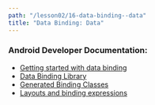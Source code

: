 ```yaml
---
path: "/lesson02/16-data-binding--data"
title: "Data Binding: Data"
---
```

<youtube id="sC5EC6e5Co4"></youtube>

<h3 id="android-developer-documentation-">Android Developer Documentation:</h3>
<ul>
<li><a target="_blank" href="https://developer.android.com/topic/libraries/data-binding/start">Getting started with data binding</a></li>
<li><a target="_blank" href="https://developer.android.com/topic/libraries/data-binding/">Data Binding Library</a></li>
<li><a target="_blank" href="https://developer.android.com/topic/libraries/data-binding/generated-binding">Generated Binding Classes</a></li>
<li><a target="_blank" href="https://developer.android.com/topic/libraries/data-binding/expressions">Layouts and binding expressions</a></li>
</ul>
